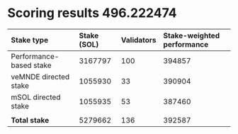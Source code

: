 # Scoring results 496.222474

| Stake type              | Stake (SOL) | Validators | Stake-weighted performance |
|:------------------------|:------------|:-----------|:---------------------------|
| Performance-based stake | 3167797     | 100        | 394857                     |
| veMNDE directed stake   | 1055930     | 33         | 390904                     |
| mSOL directed stake     | 1055935     | 53         | 387460                     |
|                         |             |            |                            |
| **Total stake**         | 5279662     | 136        | 392587                     |
